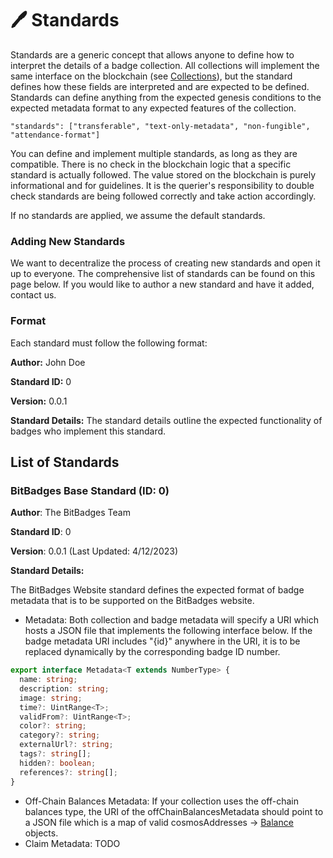 # 🖊 Standards

Standards are a generic concept that allows anyone to define how to interpret the details of a badge collection. All collections will implement the same interface on the blockchain (see [Collections](broken-reference)), but the standard defines how these fields are interpreted and are expected to be defined. Standards can define anything from the expected genesis conditions to the expected metadata format to any expected features of the collection.

```
"standards": ["transferable", "text-only-metadata", "non-fungible", "attendance-format"]
```

You can define and implement multiple standards, as long as they are compatible. There is no check in the blockchain logic that a specific standard is actually followed. The value stored on the blockchain is purely informational and for guidelines. It is the querier's responsibility to double check standards are being followed correctly and take action accordingly.

If no standards are applied, we assume the default standards.

### Adding New Standards

We want to decentralize the process of creating new standards and open it up to everyone. The comprehensive list of standards can be found on this page below. If you would like to author a new standard and have it added, contact us.

### Format

Each standard must follow the following format:

**Author:** John Doe

**Standard ID:** 0

**Version:** 0.0.1

**Standard Details:** The standard details outline the expected functionality of badges who implement this standard.



## List of Standards

### BitBadges Base Standard (ID: 0)

**Author**: The BitBadges Team

**Standard ID**: 0

**Version**: 0.0.1 (Last Updated: 4/12/2023)

**Standard Details:**&#x20;

The BitBadges Website standard defines the expected format of badge metadata that is to be supported on the BitBadges website.&#x20;

* Metadata: Both collection and badge metadata will specify a URI which hosts a JSON file that implements the following interface below. If the badge metadata URI includes "{id}" anywhere in the URI, it is to be replaced dynamically by the corresponding badge ID number.

```typescript
export interface Metadata<T extends NumberType> {
  name: string;
  description: string;
  image: string;
  time?: UintRange<T>;
  validFrom?: UintRange<T>;
  color?: string;
  category?: string;
  externalUrl?: string;
  tags?: string[];
  hidden?: boolean;
  references?: string[];
}
```

* Off-Chain Balances Metadata: If your collection uses the off-chain balances type, the URI of the offChainBalancesMetadata should point to a JSON file which is a map of valid cosmosAddresses -> [Balance](balances.md) objects.
* Claim Metadata: TODO

